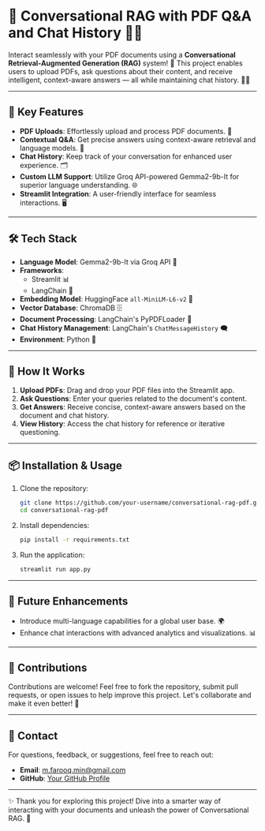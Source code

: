 # 📄 Conversational RAG with PDF Q&A and Chat History 🧠💬

Interact seamlessly with your PDF documents using a **Conversational Retrieval-Augmented Generation (RAG)** system! 🚀 This project enables users to upload PDFs, ask questions about their content, and receive intelligent, context-aware answers — all while maintaining chat history. 📝✨

---

## 🌟 Key Features
- **PDF Uploads**: Effortlessly upload and process PDF documents. 📂
- **Contextual Q&A**: Get precise answers using context-aware retrieval and language models. 🤖
- **Chat History**: Keep track of your conversation for enhanced user experience. 🗂️
- **Custom LLM Support**: Utilize Groq API-powered Gemma2-9b-It for superior language understanding. 🌐
- **Streamlit Integration**: A user-friendly interface for seamless interactions. 🖥️

---

## 🛠️ Tech Stack
- **Language Model**: Gemma2-9b-It via Groq API 🔑
- **Frameworks**: 
  - Streamlit 📊
  - LangChain 🔗
- **Embedding Model**: HuggingFace `all-MiniLM-L6-v2` 🧠
- **Vector Database**: ChromaDB 🗄️
- **Document Processing**: LangChain's PyPDFLoader 📄
- **Chat History Management**: LangChain's `ChatMessageHistory` 🗨️
- **Environment**: Python 🐍

---

## 🚀 How It Works
1. **Upload PDFs**: Drag and drop your PDF files into the Streamlit app.
2. **Ask Questions**: Enter your queries related to the document's content.
3. **Get Answers**: Receive concise, context-aware answers based on the document and chat history.
4. **View History**: Access the chat history for reference or iterative questioning.

---

## 📦 Installation & Usage
1. Clone the repository:
   ```bash
   git clone https://github.com/your-username/conversational-rag-pdf.git
   cd conversational-rag-pdf
2. Install dependencies:
   ```bash
   pip install -r requirements.txt
3. Run the application:
   ```bash
   streamlit run app.py
---

## 📝 Future Enhancements
- Introduce multi-language capabilities for a global user base. 🌍
- Enhance chat interactions with advanced analytics and visualizations. 📊

---

## 🙌 Contributions
Contributions are welcome! Feel free to fork the repository, submit pull requests, or open issues to help improve this project. Let's collaborate and make it even better! 🤝

---

## 📧 Contact
For questions, feedback, or suggestions, feel free to reach out:
- **Email**: m.farooq.min@gmail.com
- **GitHub**: [Your GitHub Profile](https://github.com/Muhammadfarooq297)

---

✨ Thank you for exploring this project! Dive into a smarter way of interacting with your documents and unleash the power of Conversational RAG. 🚀


  
